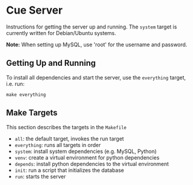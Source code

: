 # Cue Server
Instructions for getting the server up and running.
The `system` target is currently written for Debian/Ubuntu systems.

**Note:** When setting up MySQL, use 'root' for the username and password.

## Getting Up and Running
To install all dependencies and start the server, use the `everything` target, i.e. run:
```
make everything
```

## Make Targets
This section describes the targets in the `Makefile`
- `all`: the default target, invokes the run target
- `everything`: runs all targets in order
- `system`: install system dependencies (e.g. MySQL, Python)
- `venv`: create a virtual environment for python dependencies
- `depends`: install python dependencies to the virtual environment
- `init`: run a script that initializes the database
- `run`: starts the server

